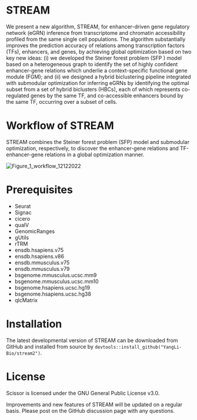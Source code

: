# STREAM
We present a new algorithm, STREAM, for enhancer-driven gene regulatory network (eGRN) inference from transcriptome and chromatin accessibility profiled from the same single cell populations. The algorithm substantially improves the prediction accuracy of relations among transcription factors (TFs), enhancers, and genes, by achieving global optimization based on two key new ideas: (i) we developed the Steiner forest problem (SFP  ) model based on a heterogeneous graph to identify the set of highly confident enhancer-gene relations which underlie a context-specific functional gene module (FGM); and (ii) we designed a hybrid biclustering pipeline integrated with submodular optimization for inferring eGRNs by identifying the optimal subset from a set of hybrid biclusters (HBCs), each of which represents co-regulated genes by the same TF, and co-accessible enhancers bound by the same TF, occurring over a subset of cells. 

# Workflow of STREAM
STREAM combines the Steiner forest problem (SFP) model and submodular optimization, respectively, to discover the enhancer-gene relations and TF-enhancer-gene relations in a global optimization manner.

![Figure_1_workflow_12122022](https://user-images.githubusercontent.com/35290254/207700357-5bc15019-4733-48b1-ad3f-7613769b8285.jpg)

# Prerequisites
- Seurat
- Signac
- cicero
- qualV
- GenomicRanges
- gUtils
- rTRM
- ensdb.hsapiens.v75
- ensdb.hsapiens.v86
- ensdb.mmusculus.v75
- ensdb.mmusculus.v79
- bsgenome.mmusculus.ucsc.mm9
- bsgenome.mmusculus.ucsc.mm10
- bsgenome.hsapiens.ucsc.hg19
- bsgenome.hsapiens.ucsc.hg38
- qlcMatrix

# Installation
The latest developmental version of STREAM can be downloaded from GitHub and installed from source by `devtools::install_github("YangLi-Bio/stream2")`.

# License
Scissor is licensed under the GNU General Public License v3.0.

Improvements and new features of STREAM will be updated on a regular basis. Please post on the GitHub discussion page with any questions.
